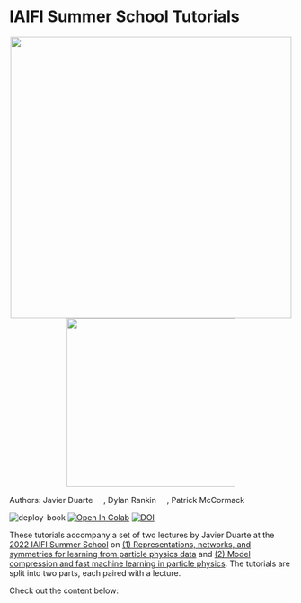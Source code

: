 # IAIFI Summer School Tutorials

<center>
<img src="B2G-22-003_ggF_white.png" width=500 />
<img src="https://jduarte.physics.ucsd.edu/iaifi-summer-school/_static/logo.png" width=300 \>
</center>

Authors: Javier Duarte <a href="https://orcid.org/0000-0002-5076-7096"><img src="https://orcid.org/assets/vectors/orcid.logo.icon.svg" width=15/></a>, Dylan Rankin <a href="https://orcid.org/0000-0001-8411-9620"><img src="https://orcid.org/assets/vectors/orcid.logo.icon.svg" width=15/></a>, Patrick McCormack <a href="https://orcid.org/0000-0002-0768-1959"><img src="https://orcid.org/assets/vectors/orcid.logo.icon.svg" width=15/></a>


![deploy-book](https://github.com/jmduarte/iaifi-summer-school/actions/workflows/deploy.yml/badge.svg)
[![Open In Colab](https://colab.research.google.com/assets/colab-badge.svg)](https://colab.research.google.com/github/jmduarte/iaifi-summer-school/)
[![DOI](https://zenodo.org/badge/DOI/10.5281/zenodo.6946117.svg)](https://doi.org/10.5281/zenodo.6946117)

These tutorials accompany a set of two lectures by Javier Duarte at the <a href="https://iaifi.org/phd-summer-school.html">2022 IAIFI Summer School</a> on <a href="https://www.icloud.com/keynote/015QipHxvdfCNjuCZg-txx20Q#IAIFI_RepsNetsSyms_1August2022">(1) Representations, networks, and symmetries for learning from particle physics data</a> and <a href="https://www.icloud.com/keynote/0aaITwSsDq0u8CUvH6sJSJ2zg#IAIFI_ModelCompFastML_2August2022">(2) Model compression and fast machine learning in particle physics</a>. The tutorials are split into two parts, each paired with a lecture.

Check out the content below:

```{tableofcontents}
```
